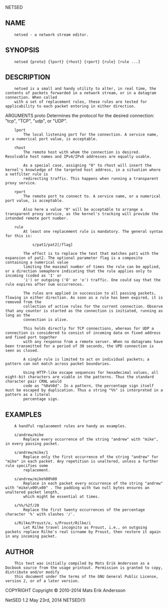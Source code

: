   NETSED
 
## NAME
        netsed - a network stream editor.
 
## SYNOPSIS
        netsed {proto} {lport} {rhost} {rport} {rule} [rule ...]
 
## DESCRIPTION
        netsed is a small and handy utility to alter, in real time, the contents of packets forwarded in a network stream, or in a datagram connection. When called
        with a set of replacement rules, these rules are tested for applicability to each packet entering in either direction.
 
 ARGUMENTS
        proto
            Determines the protocol for the desired connection: "tcp", "TCP", "udp", or "UDP".
 
        lport
            The local listening port for the connection. A service name, or a numerical port value, is acceptable.
 
        rhost
            The remote host with whom the connection is desired. Resolvable host names and IPv4/IPv6 addresses are equally usable.
 
            As a special case, assigning "0" to rhost will insert the kernel's knowledge of the targeted host address, in a situation where a netfilter rule is
            redirecting traffic. This happens when running a transparent proxy service.
 
        rport
            The remote port to connect to. A service name, or a numerical port value, is acceptable.
 
            Also here a value "0" will be acceptable to arrange a transparent proxy service, as the kernel's tracking will provide the intended remote port number.
 
        rule
            At least one replacement rule is mandatory. The general syntax for this is:
 
                s/pat1/pat2[/flag]
 
            The effect is to replace the text that matches pat1 with the expansion of pat2. The optional parameter flag is a composite containing a numerical value
            limiting the maximal number of times the rule can be applied, or a direction semaphore indicating that the rule applies only to incoming (coded as 'I' or
            'i') or outgoing ('O' or 'o') traffic. One could say that the rule expires after num occurrences.
 
            The rules are applied in succession to all passing packets, flowing in either direction. As soon as a rule has been expired, it is removed from the
            collection of active rules for the current connection. Observe that any counter is started as the connection is initiated, running as long as the
            connection is alive.
 
            This holds directly for TCP connections, whereas for UDP a connection is considered to consist of incoming data on fixed address and fixed port together
            with any response from a remote server. When no datagrams have been transmitted for a period of 30 seconds, the UPD connection is seen as closed.
 
            A single rule is limited to act on individual packets; a pattern can not match across packet boundaries.
 
            Using HTTP-like escape sequences for hexadecimal values, all eight-bit characters are viable in the patterns. Thus the standard character pair CRNL would
            code as "%0a%0d". In a pattern, the percentage sign itself must be escaped by duplication. Thus a string "%%" is interpreted in a pattern as a literal
            percentage sign.
 
## EXAMPLES
        A handful replacement rules are handy as examples.
 
        s/andrew/mike
            Replace every occurrence of the string "andrew" with "mike", in every passing packet.
 
        s/andrew/mike/1
            Replace only the first occurrence of the string "andrew" for "mike" in each packet. Any repetition is unaltered, unless a further rule specifies some
            replacement.
 
        s/andrew/mike%00%00
            Replace in each packet every occurrence of the string "andrew" with "mike\x00\x00" . The padding with two null bytes ensures an unaltered packet length,
            which might be essential at times.
 
        s/%%/%2f/20
            Replace the first twenty occurrences of the percentage character '%' with slashes '/'.
 
        s/Rilke/Proust/o, s/Proust/Rilke/i
            Let Rilke travel incognito as Proust, i.e., on outgoing packets replace Rilke's real sirname by Proust, then restore it again in any incoming packet.
 
## AUTHOR
        This text was initially compiled by Mats Erik Andersson as a Docbook source from the usage printout. Permission is granted to copy, distribute and/or modify
        this document under the terms of the GNU General Public License, version 2, or of a later version.
 
 COPYRIGHT
        Copyright © 2010-2014 Mats Erik Andersson
 
 NetSED 1.2                                                                 May 23rd, 2014                                                                  NETSED(1)
